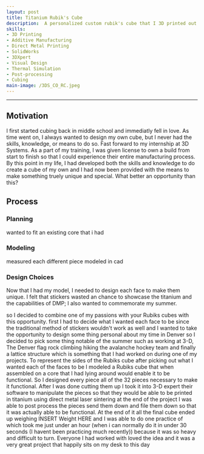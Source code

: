 ```yaml
---
layout: post
title: Titanium Rubik's Cube
description:  A personalized custom rubik's cube that I 3D printed out of titanium during my time spent with 3D Systems in Summer 2022
skills: 
- 3D Printing
- Additive Manufacturing
- Direct Metal Printing
- SolidWorks
- 3DXpert
- Visual Design
- Thermal Simulation
- Post-processing
- Cubing
main-image: /3DS_CO_RC.jpeg
---
```

---
## Motivation
I first started cubing back in middle school and immediatly fell in love. As time went on, I always wanted to design my own cube, but I never had the skills, knowledge, or means to do so. Fast forward to my internship at 3D Systems. As a part of my training, I was given license to own a build from start to finish so that I could experience their entire manufacturing process. By this point in my life, I had developed both the skills and knowledge to do create a cube of my own and I had now been provided with the means to make something truely unique and special. What better an opportunity than this? <!-- fix this sentence? --> 

## Process
### Planning
wanted to fit an existing core that i had

### Modeling
<!-- talk about modeling the pieces -->
measured each different piece
modeled in cad

### Design Choices
<!-- talk about my reasons for each piece -->
Now that I had my model, I needed to design each face to make them unique. I felt that stickers wasted an chance to showcase the titanium and the capabilities of DMP; I also wanted to commemorate my summer. 

so I decided to combine one of my passions with your Rubiks cubes with this opportunity.  first I had to decide what I wanted each face to be since the traditional method of stickers wouldn't work as well and I wanted to take the opportunity to design some thing personal about my time in Denver so I decided to pick some thing notable of the summer such as working at 3-D, The Denver flag rock climbing hiking the avalanche hockey team and finally a lattice structure which is something that I had worked on during one of my projects. To represent the sides of the Rubiks cube after picking out what I wanted each of the faces to be I modeled a Rubiks cube that when assembled on a core that I had lying around would enable it to be functional. So I designed every piece all of the  32 pieces necessary to make it functional. After I was done cutting them up I took it into 3-D expert their software to manipulate the pieces so that they would be able to be printed in titanium using direct metal laser sintering at the end of the project I was able to post process the pieces send them down and file them down so that it was actually able to be functional. At the end of it all the final cube ended up weighing INSERT  Weight HERE and I was able to do one practice of which took me just under an hour (when i can normally do it in under 30 seconds (I havent been practicing much recently)) because it was so heavy and difficult to turn. Everyone I had worked with loved the idea and it was a very great project that happily sits on my desk to this day












